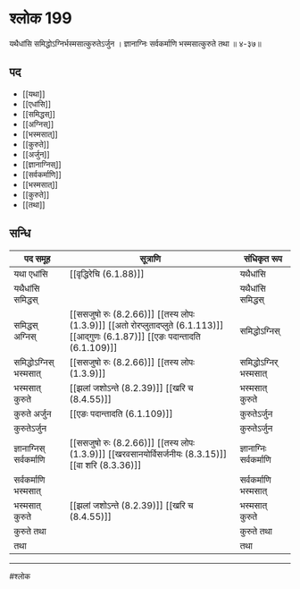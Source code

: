 # श्लोक 199

यथैधांसि समिद्धोऽग्निर्भस्मसात्कुरुतेऽर्जुन ।
ज्ञानाग्निः सर्वकर्माणि भस्मसात्कुरुते तथा ॥ ४-३७॥


## पद 

- [[यथा]]
- [[एधांसि]]
- [[समिद्धस्]]
- [[अग्निस्]]
- [[भस्मसात्]]
- [[कुरुते]]
- [[अर्जुन]]
- [[ज्ञानाग्निस्]]
- [[सर्वकर्माणि]]
- [[भस्मसात्]]
- [[कुरुते]]
- [[तथा]]

## सन्धि

| पद समूह | सूत्राणि | संधिकृत रूप |
| ----- | ----- | ----- |
| यथा एधांसि |  [[वृद्धिरेचि (6.1.88)]] | यथैधांसि |
| यथैधांसि समिद्धस् |  | यथैधांसि समिद्धस् |
| समिद्धस् अग्निस् |  [[ससजुषो रुः (8.2.66)]] [[तस्य लोपः (1.3.9)]] [[अतो रोरप्लुतादप्लुते (6.1.113)]] [[आद्गुणः (6.1.87)]] [[एङः पदान्तादति (6.1.109)]] | समिद्धोऽग्निस् |
| समिद्धोऽग्निस् भस्मसात् |  [[ससजुषो रुः (8.2.66)]] [[तस्य लोपः (1.3.9)]] | समिद्धोऽग्निर् भस्मसात् |
| भस्मसात् कुरुते |  [[झलां जशोऽन्ते (8.2.39)]] [[खरि च (8.4.55)]] | भस्मसात् कुरुते |
| कुरुते अर्जुन |  [[एङः पदान्तादति (6.1.109)]] | कुरुतेऽर्जुन |
| कुरुतेऽर्जुन |  | कुरुतेऽर्जुन |
| ज्ञानाग्निस् सर्वकर्माणि |  [[ससजुषो रुः (8.2.66)]] [[तस्य लोपः (1.3.9)]] [[खरवसानयोर्विसर्जनीयः (8.3.15)]] [[वा शरि (8.3.36)]] | ज्ञानाग्निः सर्वकर्माणि |
| सर्वकर्माणि भस्मसात् |  | सर्वकर्माणि भस्मसात् |
| भस्मसात् कुरुते |  [[झलां जशोऽन्ते (8.2.39)]] [[खरि च (8.4.55)]] | भस्मसात् कुरुते |
| कुरुते तथा |  | कुरुते तथा |
| तथा |  | तथा |


---

#श्लोक